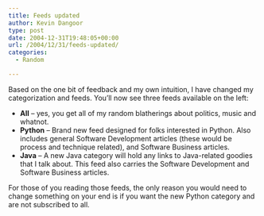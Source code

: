 ```yaml
---
title: Feeds updated
author: Kevin Dangoor
type: post
date: 2004-12-31T19:48:05+00:00
url: /2004/12/31/feeds-updated/
categories:
  - Random

---
```

Based on the one bit of feedback and my own intuition, I have changed my categorization and feeds. You&#8217;ll now see three feeds available on the left:

  * **All** &#8211; yes, you get all of my random blatherings about politics, music and whatnot.
  * **Python** &#8211; Brand new feed designed for folks interested in Python. Also includes general Software Development articles (these would be process and technique related), and Software Business articles.
  * **Java** &#8211; A new Java category will hold any links to Java-related goodies that I talk about. This feed also carries the Software Development and Software Business articles.

For those of you reading those feeds, the only reason you would need to change something on your end is if you want the new Python category and are not subscribed to all.